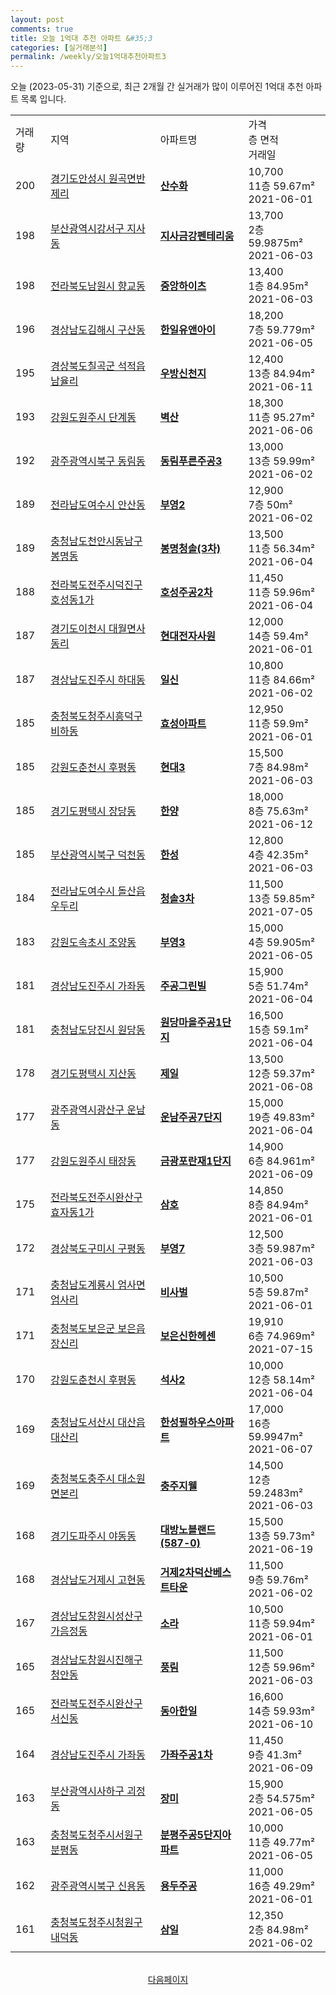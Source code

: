 ```yaml
---
layout: post
comments: true
title: 오늘 1억대 추천 아파트 &#35;3
categories: [실거래분석]
permalink: /weekly/오늘1억대추천아파트3
---
```


오늘 (2023-05-31) 기준으로, 최근 2개월 간 실거래가 많이 이루어진 1억대 추천 아파트 목록 입니다.

<table class="sortable">
  <tr>
    <td>거래량</td>
    <td>지역</td>
    <td>아파트명</td>
    <td>가격<br>층 면적<br>거래일</td>
  </tr>

  <tr class="item">
    <td>200</td>
    <td><a href="/apt/경기도안성시원곡면반제리">경기도안성시 원곡면반제리</a></td>
    <td style="font-weight: bold;"><a href="/apt/경기도안성시원곡면반제리산수화">산수화</a></td>
    <td>10,700<br>11층  59.67m²<br>2021-06-01</td>
  </tr>

  <tr class="item">
    <td>198</td>
    <td><a href="/apt/부산광역시강서구지사동">부산광역시강서구 지사동</a></td>
    <td style="font-weight: bold;"><a href="/apt/부산광역시강서구지사동지사금강펜테리움">지사금강펜테리움</a></td>
    <td>13,700<br>2층  59.9875m²<br>2021-06-03</td>
  </tr>

  <tr class="item">
    <td>198</td>
    <td><a href="/apt/전라북도남원시향교동">전라북도남원시 향교동</a></td>
    <td style="font-weight: bold;"><a href="/apt/전라북도남원시향교동중앙하이츠">중앙하이츠</a></td>
    <td>13,400<br>1층  84.95m²<br>2021-06-03</td>
  </tr>

  <tr class="item">
    <td>196</td>
    <td><a href="/apt/경상남도김해시구산동">경상남도김해시 구산동</a></td>
    <td style="font-weight: bold;"><a href="/apt/경상남도김해시구산동한일유앤아이">한일유앤아이</a></td>
    <td>18,200<br>7층  59.779m²<br>2021-06-05</td>
  </tr>

  <tr class="item">
    <td>195</td>
    <td><a href="/apt/경상북도칠곡군석적읍남율리">경상북도칠곡군 석적읍남율리</a></td>
    <td style="font-weight: bold;"><a href="/apt/경상북도칠곡군석적읍남율리우방신천지">우방신천지</a></td>
    <td>12,400<br>13층  84.94m²<br>2021-06-11</td>
  </tr>

  <tr class="item">
    <td>193</td>
    <td><a href="/apt/강원도원주시단계동">강원도원주시 단계동</a></td>
    <td style="font-weight: bold;"><a href="/apt/강원도원주시단계동벽산">벽산</a></td>
    <td>18,300<br>11층  95.27m²<br>2021-06-06</td>
  </tr>

  <tr class="item">
    <td>192</td>
    <td><a href="/apt/광주광역시북구동림동">광주광역시북구 동림동</a></td>
    <td style="font-weight: bold;"><a href="/apt/광주광역시북구동림동동림푸른주공3">동림푸른주공3</a></td>
    <td>13,000<br>13층  59.99m²<br>2021-06-02</td>
  </tr>

  <tr class="item">
    <td>189</td>
    <td><a href="/apt/전라남도여수시안산동">전라남도여수시 안산동</a></td>
    <td style="font-weight: bold;"><a href="/apt/전라남도여수시안산동부영2">부영2</a></td>
    <td>12,900<br>7층  50m²<br>2021-06-02</td>
  </tr>

  <tr class="item">
    <td>189</td>
    <td><a href="/apt/충청남도천안시동남구봉명동">충청남도천안시동남구 봉명동</a></td>
    <td style="font-weight: bold;"><a href="/apt/충청남도천안시동남구봉명동봉명청솔(3차)">봉명청솔(3차)</a></td>
    <td>13,500<br>11층  56.34m²<br>2021-06-04</td>
  </tr>

  <tr class="item">
    <td>188</td>
    <td><a href="/apt/전라북도전주시덕진구호성동1가">전라북도전주시덕진구 호성동1가</a></td>
    <td style="font-weight: bold;"><a href="/apt/전라북도전주시덕진구호성동1가호성주공2차">호성주공2차</a></td>
    <td>11,450<br>11층  59.96m²<br>2021-06-04</td>
  </tr>

  <tr class="item">
    <td>187</td>
    <td><a href="/apt/경기도이천시대월면사동리">경기도이천시 대월면사동리</a></td>
    <td style="font-weight: bold;"><a href="/apt/경기도이천시대월면사동리현대전자사원">현대전자사원</a></td>
    <td>12,000<br>14층  59.4m²<br>2021-06-01</td>
  </tr>

  <tr class="item">
    <td>187</td>
    <td><a href="/apt/경상남도진주시하대동">경상남도진주시 하대동</a></td>
    <td style="font-weight: bold;"><a href="/apt/경상남도진주시하대동일신">일신</a></td>
    <td>10,800<br>11층  84.66m²<br>2021-06-02</td>
  </tr>

  <tr class="item">
    <td>185</td>
    <td><a href="/apt/충청북도청주시흥덕구비하동">충청북도청주시흥덕구 비하동</a></td>
    <td style="font-weight: bold;"><a href="/apt/충청북도청주시흥덕구비하동효성아파트">효성아파트</a></td>
    <td>12,950<br>11층  59.9m²<br>2021-06-01</td>
  </tr>

  <tr class="item">
    <td>185</td>
    <td><a href="/apt/강원도춘천시후평동">강원도춘천시 후평동</a></td>
    <td style="font-weight: bold;"><a href="/apt/강원도춘천시후평동현대3">현대3</a></td>
    <td>15,500<br>7층  84.98m²<br>2021-06-03</td>
  </tr>

  <tr class="item">
    <td>185</td>
    <td><a href="/apt/경기도평택시장당동">경기도평택시 장당동</a></td>
    <td style="font-weight: bold;"><a href="/apt/경기도평택시장당동한양">한양</a></td>
    <td>18,000<br>8층  75.63m²<br>2021-06-12</td>
  </tr>

  <tr class="item">
    <td>185</td>
    <td><a href="/apt/부산광역시북구덕천동">부산광역시북구 덕천동</a></td>
    <td style="font-weight: bold;"><a href="/apt/부산광역시북구덕천동한성">한성</a></td>
    <td>12,800<br>4층  42.35m²<br>2021-06-03</td>
  </tr>

  <tr class="item">
    <td>184</td>
    <td><a href="/apt/전라남도여수시돌산읍우두리">전라남도여수시 돌산읍우두리</a></td>
    <td style="font-weight: bold;"><a href="/apt/전라남도여수시돌산읍우두리청솔3차">청솔3차</a></td>
    <td>11,500<br>13층  59.85m²<br>2021-07-05</td>
  </tr>

  <tr class="item">
    <td>183</td>
    <td><a href="/apt/강원도속초시조양동">강원도속초시 조양동</a></td>
    <td style="font-weight: bold;"><a href="/apt/강원도속초시조양동부영3">부영3</a></td>
    <td>15,000<br>4층  59.905m²<br>2021-06-05</td>
  </tr>

  <tr class="item">
    <td>181</td>
    <td><a href="/apt/경상남도진주시가좌동">경상남도진주시 가좌동</a></td>
    <td style="font-weight: bold;"><a href="/apt/경상남도진주시가좌동주공그린빌">주공그린빌</a></td>
    <td>15,900<br>5층  51.74m²<br>2021-06-04</td>
  </tr>

  <tr class="item">
    <td>181</td>
    <td><a href="/apt/충청남도당진시원당동">충청남도당진시 원당동</a></td>
    <td style="font-weight: bold;"><a href="/apt/충청남도당진시원당동원당마을주공1단지">원당마을주공1단지</a></td>
    <td>16,500<br>15층  59.1m²<br>2021-06-04</td>
  </tr>

  <tr class="item">
    <td>178</td>
    <td><a href="/apt/경기도평택시지산동">경기도평택시 지산동</a></td>
    <td style="font-weight: bold;"><a href="/apt/경기도평택시지산동제일">제일</a></td>
    <td>13,500<br>12층  59.37m²<br>2021-06-08</td>
  </tr>

  <tr class="item">
    <td>177</td>
    <td><a href="/apt/광주광역시광산구운남동">광주광역시광산구 운남동</a></td>
    <td style="font-weight: bold;"><a href="/apt/광주광역시광산구운남동운남주공7단지">운남주공7단지</a></td>
    <td>15,000<br>19층  49.83m²<br>2021-06-04</td>
  </tr>

  <tr class="item">
    <td>177</td>
    <td><a href="/apt/강원도원주시태장동">강원도원주시 태장동</a></td>
    <td style="font-weight: bold;"><a href="/apt/강원도원주시태장동금광포란재1단지">금광포란재1단지</a></td>
    <td>14,900<br>6층  84.961m²<br>2021-06-09</td>
  </tr>

  <tr class="item">
    <td>175</td>
    <td><a href="/apt/전라북도전주시완산구효자동1가">전라북도전주시완산구 효자동1가</a></td>
    <td style="font-weight: bold;"><a href="/apt/전라북도전주시완산구효자동1가삼호">삼호</a></td>
    <td>14,850<br>8층  84.94m²<br>2021-06-01</td>
  </tr>

  <tr class="item">
    <td>172</td>
    <td><a href="/apt/경상북도구미시구평동">경상북도구미시 구평동</a></td>
    <td style="font-weight: bold;"><a href="/apt/경상북도구미시구평동부영7">부영7</a></td>
    <td>12,500<br>3층  59.987m²<br>2021-06-03</td>
  </tr>

  <tr class="item">
    <td>171</td>
    <td><a href="/apt/충청남도계룡시엄사면엄사리">충청남도계룡시 엄사면엄사리</a></td>
    <td style="font-weight: bold;"><a href="/apt/충청남도계룡시엄사면엄사리비사벌">비사벌</a></td>
    <td>10,500<br>5층  59.87m²<br>2021-06-01</td>
  </tr>

  <tr class="item">
    <td>171</td>
    <td><a href="/apt/충청북도보은군보은읍장신리">충청북도보은군 보은읍장신리</a></td>
    <td style="font-weight: bold;"><a href="/apt/충청북도보은군보은읍장신리보은신한헤센">보은신한헤센</a></td>
    <td>19,910<br>6층  74.969m²<br>2021-07-15</td>
  </tr>

  <tr class="item">
    <td>170</td>
    <td><a href="/apt/강원도춘천시후평동">강원도춘천시 후평동</a></td>
    <td style="font-weight: bold;"><a href="/apt/강원도춘천시후평동석사2">석사2</a></td>
    <td>10,000<br>12층  58.14m²<br>2021-06-04</td>
  </tr>

  <tr class="item">
    <td>169</td>
    <td><a href="/apt/충청남도서산시대산읍대산리">충청남도서산시 대산읍대산리</a></td>
    <td style="font-weight: bold;"><a href="/apt/충청남도서산시대산읍대산리한성필하우스아파트">한성필하우스아파트</a></td>
    <td>17,000<br>16층  59.9947m²<br>2021-06-07</td>
  </tr>

  <tr class="item">
    <td>169</td>
    <td><a href="/apt/충청북도충주시대소원면본리">충청북도충주시 대소원면본리</a></td>
    <td style="font-weight: bold;"><a href="/apt/충청북도충주시대소원면본리충주지웰">충주지웰</a></td>
    <td>14,500<br>12층  59.2483m²<br>2021-06-03</td>
  </tr>

  <tr class="item">
    <td>168</td>
    <td><a href="/apt/경기도파주시야동동">경기도파주시 야동동</a></td>
    <td style="font-weight: bold;"><a href="/apt/경기도파주시야동동대방노블랜드(587-0)">대방노블랜드(587-0)</a></td>
    <td>15,500<br>13층  59.73m²<br>2021-06-19</td>
  </tr>

  <tr class="item">
    <td>168</td>
    <td><a href="/apt/경상남도거제시고현동">경상남도거제시 고현동</a></td>
    <td style="font-weight: bold;"><a href="/apt/경상남도거제시고현동거제2차덕산베스트타운">거제2차덕산베스트타운</a></td>
    <td>11,500<br>9층  59.76m²<br>2021-06-02</td>
  </tr>

  <tr class="item">
    <td>167</td>
    <td><a href="/apt/경상남도창원시성산구가음정동">경상남도창원시성산구 가음정동</a></td>
    <td style="font-weight: bold;"><a href="/apt/경상남도창원시성산구가음정동소라">소라</a></td>
    <td>10,500<br>11층  59.94m²<br>2021-06-01</td>
  </tr>

  <tr class="item">
    <td>165</td>
    <td><a href="/apt/경상남도창원시진해구청안동">경상남도창원시진해구 청안동</a></td>
    <td style="font-weight: bold;"><a href="/apt/경상남도창원시진해구청안동풍림">풍림</a></td>
    <td>11,500<br>12층  59.96m²<br>2021-06-03</td>
  </tr>

  <tr class="item">
    <td>165</td>
    <td><a href="/apt/전라북도전주시완산구서신동">전라북도전주시완산구 서신동</a></td>
    <td style="font-weight: bold;"><a href="/apt/전라북도전주시완산구서신동동아한일">동아한일</a></td>
    <td>16,600<br>14층  59.93m²<br>2021-06-10</td>
  </tr>

  <tr class="item">
    <td>164</td>
    <td><a href="/apt/경상남도진주시가좌동">경상남도진주시 가좌동</a></td>
    <td style="font-weight: bold;"><a href="/apt/경상남도진주시가좌동가좌주공1차">가좌주공1차</a></td>
    <td>11,450<br>9층  41.3m²<br>2021-06-09</td>
  </tr>

  <tr class="item">
    <td>163</td>
    <td><a href="/apt/부산광역시사하구괴정동">부산광역시사하구 괴정동</a></td>
    <td style="font-weight: bold;"><a href="/apt/부산광역시사하구괴정동장미">장미</a></td>
    <td>15,900<br>2층  54.575m²<br>2021-06-05</td>
  </tr>

  <tr class="item">
    <td>163</td>
    <td><a href="/apt/충청북도청주시서원구분평동">충청북도청주시서원구 분평동</a></td>
    <td style="font-weight: bold;"><a href="/apt/충청북도청주시서원구분평동분평주공5단지아파트">분평주공5단지아파트</a></td>
    <td>10,000<br>11층  49.77m²<br>2021-06-05</td>
  </tr>

  <tr class="item">
    <td>162</td>
    <td><a href="/apt/광주광역시북구신용동">광주광역시북구 신용동</a></td>
    <td style="font-weight: bold;"><a href="/apt/광주광역시북구신용동용두주공">용두주공</a></td>
    <td>11,000<br>16층  49.29m²<br>2021-06-01</td>
  </tr>

  <tr class="item">
    <td>161</td>
    <td><a href="/apt/충청북도청주시청원구내덕동">충청북도청주시청원구 내덕동</a></td>
    <td style="font-weight: bold;"><a href="/apt/충청북도청주시청원구내덕동삼일">삼일</a></td>
    <td>12,350<br>2층  84.98m²<br>2021-06-02</td>
  </tr>

  <tr>
      <script async src="https://pagead2.googlesyndication.com/pagead/js/adsbygoogle.js?client=ca-pub-3485438051770037"
          crossorigin="anonymous"></script>
      <ins class="adsbygoogle"
          style="display:block"
          data-ad-format="fluid"
          data-ad-layout-key="-fb+5w+4e-db+86"
          data-ad-client="ca-pub-3485438051770037"
          data-ad-slot="1827090281"></ins>
      <script>
          (adsbygoogle = window.adsbygoogle || []).push({});
      </script>
  </tr>
    
</table>

<br>
<center><a href="/weekly/오늘1억대추천아파트">다음페이지</a></center>
<br><br>
